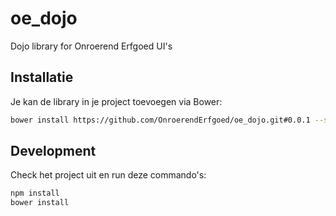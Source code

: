 # oe_dojo

Dojo library for Onroerend Erfgoed UI's

Installatie
-----------
Je kan de library in je project toevoegen via Bower: 
```bash
bower install https://github.com/OnroerendErfgoed/oe_dojo.git#0.0.1 --save
```

Development
-----------
Check het project uit en run deze commando's:
```bash
npm install
bower install
```

